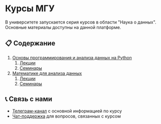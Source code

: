 # Курсы МГУ

В университете запускается серия курсов в области "Наука о данных". Основные материалы доступны на данной платформе.

## 📋 Содержание

1. [Основы программирования и анализа данных на Python](https://github.com/MSUcourses/Data-Analysis-with-Python/tree/main/Python) 
	1. [Лекции](https://github.com/MSUcourses/Data-Analysis-with-Python/tree/main/Python/lectures)
	2. [Семинары](https://github.com/MSUcourses/Data-Analysis-with-Python/tree/main/Python/seminars)
2. [Математике для анализа данных](https://github.com/MSUcourses/Data-Analysis-with-Python/tree/main/Math)
	1. [Лекции](https://github.com/MSUcourses/Data-Analysis-with-Python/tree/main/Math/lectures)
	2. [Семинары](https://github.com/MSUcourses/Data-Analysis-with-Python/tree/main/Math/seminars)

## 📞 Связь с нами

* [Телеграм-канал](https://t.me/pythonmsu ) с основной информацией по курсу
* [Чат-поддержка](https://t.me/msupython) для вопросов, связанных с курсом